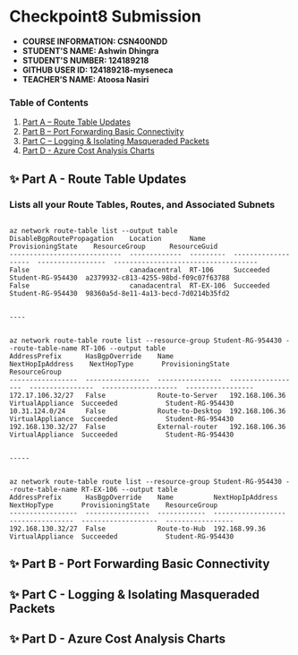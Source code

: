 # Checkpoint8 Submission

- **COURSE INFORMATION: CSN400NDD**
- **STUDENT’S NAME: Ashwin Dhingra**
- **STUDENT'S NUMBER: 124189218**
- **GITHUB USER ID: 124189218-myseneca**
- **TEACHER’S NAME: Atoosa Nasiri**


### Table of Contents

1. [Part A – Route Table Updates](#Part-A-–-Route-Table-Updates)
2. [Part B – Port Forwarding Basic Connectivity](#Part-B-–-Port-Forwarding-Basic-Connectivity)
3. [Part C – Logging & Isolating Masqueraded Packets](#Part-C-–-Logging-&-Isolating-Masqueraded-Packets)
4. [Part D - Azure Cost Analysis Charts](#Part-D---Azure-Cost-Analysis-Charts)



## ✨ Part A - Route Table Updates

### Lists all your Route Tables, Routes, and Associated Subnets

```

az network route-table list --output table
DisableBgpRoutePropagation    Location       Name       ProvisioningState    ResourceGroup      ResourceGuid
----------------------------  -------------  ---------  -------------------  -----------------  ------------------------------------
False                         canadacentral  RT-106     Succeeded            Student-RG-954430  a2379932-c813-4255-98bd-f09c07f63788
False                         canadacentral  RT-EX-106  Succeeded            Student-RG-954430  98360a5d-8e11-4a13-becd-7d0214b35fd2


----


az network route-table route list --resource-group Student-RG-954430 --route-table-name RT-106 --output table
AddressPrefix      HasBgpOverride    Name              NextHopIpAddress    NextHopType       ProvisioningState    ResourceGroup
-----------------  ----------------  ----------------  ------------------  ----------------  -------------------  -----------------
172.17.106.32/27   False             Route-to-Server   192.168.106.36      VirtualAppliance  Succeeded            Student-RG-954430
10.31.124.0/24     False             Route-to-Desktop  192.168.106.36      VirtualAppliance  Succeeded            Student-RG-954430
192.168.130.32/27  False             External-router   192.168.106.36      VirtualAppliance  Succeeded            Student-RG-954430


-----


az network route-table route list --resource-group Student-RG-954430 --route-table-name RT-EX-106 --output table
AddressPrefix      HasBgpOverride    Name          NextHopIpAddress    NextHopType       ProvisioningState    ResourceGroup
-----------------  ----------------  ------------  ------------------  ----------------  -------------------  -----------------
192.168.130.32/27  False             Route-to-Hub  192.168.99.36       VirtualAppliance  Succeeded            Student-RG-954430

```


## ✨ Part B - Port Forwarding Basic Connectivity



## ✨ Part C - Logging & Isolating Masqueraded Packets



## ✨ Part D - Azure Cost Analysis Charts